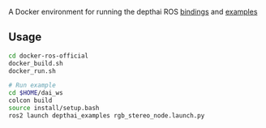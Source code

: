 A Docker environment for running the depthai ROS [bindings](https://github.com/luxonis/depthai-ros#getting-started) and [examples](https://github.com/luxonis/depthai-ros-examples)


## Usage

```sh
cd docker-ros-official
docker_build.sh
docker_run.sh

# Run example
cd $HOME/dai_ws
colcon build
source install/setup.bash
ros2 launch depthai_examples rgb_stereo_node.launch.py
```